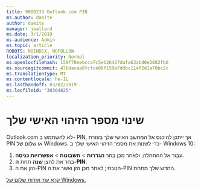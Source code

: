 ```yaml
---
title: 9000233 Outlook.com PIN
ms.author: daeite
author: daeite
manager: joallard
ms.date: 3/1/2019
ms.audience: Admin
ms.topic: article
ROBOTS: NOINDEX, NOFOLLOW
localization_priority: Normal
ms.openlocfilehash: 159f78eebcca7c5eb26427dafa63abd0e2882fb6
ms.sourcegitcommit: 47bdacaa8fcfce06f159a7ddbc114f2d1a70bc2c
ms.translationtype: MT
ms.contentlocale: he-IL
ms.lasthandoff: 03/02/2019
ms.locfileid: "30364825"
---
```

# <a name="change-your-pin"></a>שינוי מספר הזיהוי האישי שלך

Outlook.com לא להשתמש ב- PIN, אך ייתכן להיכנס אל המחשב האישי שלך בעזרת PIN או שלום של Windows. כדי לשנות את מספר הזיהוי האישי שלך ב- Windows 10:

1. עבור אל ההתחלה, ולאחר מכן בחר **הגדרות** > **חשבונות** > **אפשרויות כניסה**.
2. בחר את לחצן **שנה** תחת **ה-PIN**.
3. הזן את ה-PIN הנוכחי; לאחר מכן הזן ואשר את ה-PIN החדש שלך מתחת.

[קרא עוד אודות שלום של Windows.](https://support.microsoft.com/help/17215/)